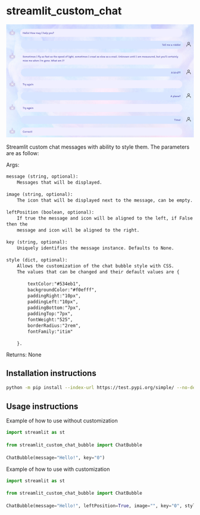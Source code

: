 # streamlit_custom_chat

![bubbles_example](https://github.com/Farah-S/streamlit_custom_chat_bubble/blob/main/streamlit_custom_chat_bubble/frontend/public/bubble_example.png)

Streamlit custom chat messages with ability to style them. The parameters are as follow:

Args:

    message (string, optional): 
        Messages that will be displayed.
    
    image (string, optional):
        The icon that will be displayed next to the message, can be empty.
    
    leftPosition (boolean, optional):
        If true the message and icon will be aligned to the left, if False then the
        message and icon will be aligned to the right.
    
    key (string, optional): 
        Uniquely identifies the message instance. Defaults to None.
    
    style (dict, optional): 
        Allows the customization of the chat bubble style with CSS. 
        The values that can be changed and their default values are {
            
            textColor:"#534eb1", 
            backgroundColor:"#f0efff", 
            paddingRight:"10px", 
            paddingLeft:"10px", 
            paddingBottom:"7px", 
            paddingTop:"7px",
            fontWeight:"525", 
            borderRadius:"2rem", 
            fontFamily:"itim"
            
        }.

Returns:
  None

## Installation instructions

```sh
python -m pip install --index-url https://test.pypi.org/simple/ --no-deps streamlit_custom_chat_bubble
```

## Usage instructions

Example of how to use without customization

```python
import streamlit as st

from streamlit_custom_chat_bubble import ChatBubble

ChatBubble(message="Hello!", key="0")

```

Example of how to use with customization

```python
import streamlit as st

from streamlit_custom_chat_bubble import ChatBubble

ChatBubble(message="Hello!", leftPosition=True, image="", key="0", style={"backgroundColor":"rgb(216, 229, 255)"})

```

